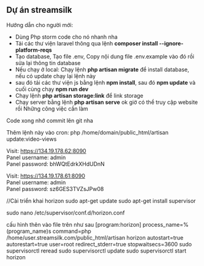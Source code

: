 
## Dự án streamsilk

Hướng dẫn cho người mới:
- Dùng Php storm code cho nó nhanh nha
- Tải các thư viện laravel thông qua lệnh <b>composer install --ignore-platform-reqs</b>
- Tạo database, Tạo file .env, Copy nội dung file .env.example vào đó rồi sửa lại thông tin database
- Nếu chạy ở local: Chạy lệnh <b>php artisan migrate</b> để install database, nếu có update chạy lại lệnh này
- sau đó tải các thư viện js bằng lệnh <b>npm install</b>, sau đó <b>npm update</b> và cuối cùng chạy <b>npm run dev</b>
- Chạy lệnh <b>php artisan storage:link</b> để link storage
- Chạy server bằng lệnh <b>php artisan serve</b> ok giờ có thể truy cập website rồi
  Những công việc cần làm

Code xong nhớ commit lên git nha

Thêm lệnh này vào cron:
php /home/domain/public_html/artisan update:video-views





Visit: https://134.19.178.62:8090                     
Panel username: admin                              
Panel password: bhWQtEdrkXHdUDnN   

Visit: https://134.19.178.61:8090                     
Panel username: admin                              
Panel password: sz6GES3TVZsJPw08


//Cài triển khai horizon
sudo apt-get update
sudo apt-get install supervisor

sudo nano /etc/supervisor/conf.d/horizon.conf

cấu hình thên vào file trên như sau
[program:horizon]
process_name=%(program_name)s
command=php /home/user.streamsilk.com/public_html/artisan horizon
autostart=true
autorestart=true
user=root
redirect_stderr=true
stopwaitsecs=3600
sudo supervisorctl reread
sudo supervisorctl update
sudo supervisorctl start horizon
